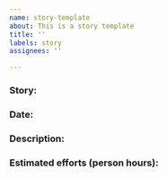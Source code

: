 ```yaml
---
name: story-template
about: This is a story template
title: ''
labels: story
assignees: ''

---
```


### Story: 

### Date:

### Description:

### Estimated efforts (person hours):
